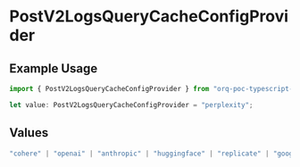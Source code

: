 # PostV2LogsQueryCacheConfigProvider

## Example Usage

```typescript
import { PostV2LogsQueryCacheConfigProvider } from "orq-poc-typescript-multi-env-version/models/operations";

let value: PostV2LogsQueryCacheConfigProvider = "perplexity";
```

## Values

```typescript
"cohere" | "openai" | "anthropic" | "huggingface" | "replicate" | "google" | "google-ai" | "azure" | "aws" | "anyscale" | "perplexity" | "groq" | "fal" | "leonardoai" | "nvidia"
```